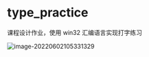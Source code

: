 # type_practice

课程设计作业，使用 win32 汇编语言实现打字练习

![image-20220602105331329](https://cdn.matrix72.top/images/image-20220602105331329.png)